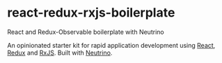 # react-redux-rxjs-boilerplate
React and Redux-Observable boilerplate with Neutrino


An opinionated starter kit for rapid application development using 
<a href="https://reactjs.org/">React</a>,
<a href="https://redux.js.org/">Redux</a> and 
<a href="https://redux-observable.js.org/">RxJS</a>.
Built with <a href="https://neutrino.js.org/">Neutrino</a>.
